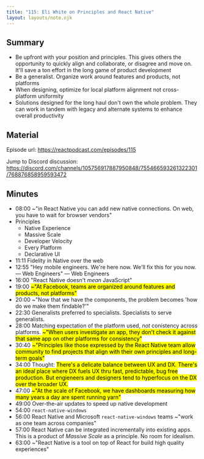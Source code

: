 ```yaml
---
title: "115: Eli White on Principles and React Native"
layout: layouts/note.njk
---
```


## Summary

- Be upfront with your position and principles. This gives others the opportunity to quickly align and collaborate, or disagree and move on. It'll save a ton effort in the long game of product development
- Be a generalist. Organize work around features and products, not platforms
- When designing, optimize for local platform alignment not cross-platform uniformity
- Solutions designed for the long haul don't own the whole problem. They can work in tandem with legacy and alternate systems to enhance overall productivity

## Material

Episode url: https://reactpodcast.com/episodes/115

Jump to Discord discussion: https://discord.com/channels/105756917887950848/755466593261322301/768876858959593472

## Minutes

- 08:00 ~"in React Native you can add new native connections. On web, you have to wait for browser vendors"
- Principles
  - Native Experience
  - Massive Scale
  - Developer Velocity
  - Every Platform
  - Declarative UI
- 11:11 Fidelity in Native over the web
- 12:55 "Hey mobile engineers. We're here now. We'll fix this for you now. — Web Engineers" — Web Engineers
- 16:00 "React Native doesn't _mean_ JavaScript"
- 19:00 <mark>~"At Facebook, teams are organized around features and products, not platforms"</mark>
- 20:00 ~"Now that we have the components, the problem becomes 'how do we make them findable?'"
- 22:30 Generalists preferred to specialists. Specialists to serve generalists.
- 28:00 Matching expectation of the platform used, _not_ conistency across platforms. <mark>~"When users investigate an app, they don't check it against that same app on other platforms for consistency"</mark>
- 30:40 <mark>~"Principles like those expressed by the React Native team allow community to find projects that align with their own principles and long-term goals"</mark>
- 34:00 Thought: <mark>There's a delicate balance between UX and DX. There's an ideal place where DX fuels UX thru fast, predictable, bug free production. But engieneers and designers tend to hyperfocus on the DX over the broader UX.</mark>
- 47:00 <mark>~"At the scale of Facebook, we have dashboards measuring how many years a day are spent running yarn"</mark>
- 49:00 Over-the-air updates to speed up native development
- 54:00 `react-native-windows`
- 56:00 React Native and Microsoft `react-native-windows` teams ~"work as one team across companies"
- 57:00 React Native can be integrated incrementally into existing apps. This is a product of _Massive Scale_ as a principle. No room for idealism.
- 63:00 ~"React Native is a tool on top of React for build high quality experiences"
